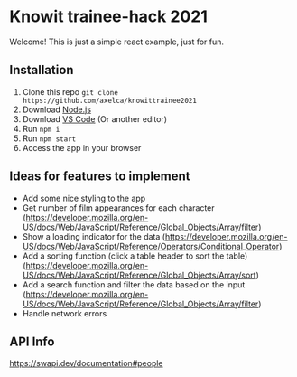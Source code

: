 # Knowit trainee-hack 2021

Welcome! This is just a simple react example, just for fun. 

## Installation

1. Clone this repo ```git clone https://github.com/axelca/knowittrainee2021```
2. Download [Node.js](https://nodejs.org/)
3. Download [VS Code](https://code.visualstudio.com/) (Or another editor)
4. Run ```npm i```
5. Run ```npm start```
6. Access the app in your browser

## Ideas for features to implement

* Add some nice styling to the app 
* Get number of film appearances for each character (https://developer.mozilla.org/en-US/docs/Web/JavaScript/Reference/Global_Objects/Array/filter)
* Show a loading indicator for the data (https://developer.mozilla.org/en-US/docs/Web/JavaScript/Reference/Operators/Conditional_Operator)
* Add a sorting function (click a table header to sort the table) (https://developer.mozilla.org/en-US/docs/Web/JavaScript/Reference/Global_Objects/Array/sort)
* Add a search function and filter the data based on the input (https://developer.mozilla.org/en-US/docs/Web/JavaScript/Reference/Global_Objects/Array/filter)
* Handle network errors

## API Info

https://swapi.dev/documentation#people